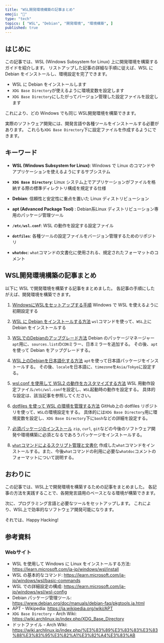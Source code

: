```yaml
---
title: "WSL開発環境構築の記事まとめ"
emoji: "🐧"
type: "tech"
topics: [ "WSL", "Debian", "開発環境", "環境構築", ]
published: true
---
```


## はじめに

この記事では、WSL (Windows Subsystem for Linux) 上に開発環境を構築するガイドを紹介します。
リストアップした記事の詳細な手順に従えば、WSL に Debian をインストールし、環境設定を完了できます。

- WSL に Debian をインストールします
- `XDG Base Directory`が使えるように環境変数を設定します
- `XDG Base Directory`にしたがってバージョン管理した設定ファイルを設定します

これにより、どの Windows でも同じ WSL開発環境を構築できます。

実際のソフトウェア開発には、開発言語や各種ツールをインストールする必要があります。
これらも`XDG Base Directory`下に設定ファイルを作成するようにできます。

## キーワード

- **WSL (Windows Subsystem for Linux)**:
  Windows で Linux のコマンドやアプリケーションを使えるようにするサブシステム

- **`XDG Base Directory`**:
  Linux システム上でアプリケーションがファイルを格納する際の標準ディレクトリ構成を規定する仕様

- **Debian**:
  信頼性と安定性に重点を置いた Linux ディストリビューション

- **apt (Advanced Package Tool)** :
  Debian系Linux ディストリビューション専用のパッケージ管理ツール

- **`/etc/wsl.conf`**:
  WSL の動作を設定する設定ファイル

- **`dotfiles`**:
  各種ツールの設定ファイルをバージョン管理するためのリポジトリ

- **`whatdoc`**:
  `what`コマンドの文書化に使用される、規定されたフォーマットのコメント

## WSL開発環境構築の記事まとめ

以下に WSL で開発環境を構築する記事をまとめました。
各記事の手順にしたがえば、開発環境を構築できます。

1. [WindowsにWSLをセットアップする手順](https://zenn.dev/atsushifx/articles/wsl2-windowswsl-setup)
   Windows で WSL を使えるように初期設定する

2. [WSL に Debian をインストールする方法](https://zenn.dev/atsushifx/articles/wsl2-debian-install)
   `wsl`コマンドを使って、`WSL`上に Debian をインストールする

3. [WSLでのDebianのアップグレード方法](https://zenn.dev/atsushifx/articles/wsl2-debian-apt-upgrade)
   Debian のパッケージマネージャー`apt`用に、`sources.list`の`CDN`ミラー、日本ミラーを追加する。
   その後、`apt`を使って Debian をアップグレードする。

4. [WSL上のDebianを日本語化する方法](https://zenn.dev/atsushifx/articles/wsl2-debian-japanese)
   `apt`を使って日本語パッケージをインストールする。
   その後、`locale`を日本語に、`timezone`を`Asia/Tokyo`に設定する。

5. [wsl.conf を使用して WSL2 の動作をカスタマイズする方法](https://zenn.dev/atsushifx/articles/wsl2-debian-config-wslconf)
   WSL 用動作設定ファイル`/etc/wsl.conf`を設定し、`WSL`起動時の動作を設定する。
   具体的な設定は、該当記事を参照してください。

6. [dotfiles を使って WSL の環境を管理する方法](https://zenn.dev/atsushifx/articles/wsl2-Debian-dotfiles)
   GitHub上の dotfiles リポジトリを使って、`WSL`の環境設定をする。
   具体的には`XDG Base Directory`用に環境変数を設定し、`XDG Base Directory`下に`bash`などの詳細を設定する。

7. [必須パッケージのインストール](https://zenn.dev/atsushifx/articles/wsl2-debian-apt-packages)
   `zip`, `curl`, `git`などの今後のソフトウェア開発や環境構築に必須となるであろうパッケージをインストールする。

8. [`what`コマンドによるスクリプト管理と文書化](https://zenn.dev/atsushifx/articles/wsl-shell-command-what)
   作成した`what`コマンドをインストールする。また、今後`what`コマンドの利用に必要な`whatdoc`コメントのフォーマットについて説明する。

## おわりに

この記事では、WSL上で開発環境を構築するための記事をまとめました。
各記事の方法を実践することで、各開発言語用のベースとなる環境が構築できます。

次に、プログラミング言語と必要なツールをセットアップします。
これにより、WSL上で効率的なソフトウェア開発可能になります。

それでは、Happy Hacking!

## 参考資料

### Webサイト

- WSL を使用して Windows に Linux をインストールする方法: <https://learn.microsoft.com/ja-jp/windows/wsl/install>
- WSL の基本的なコマンド: <https://learn.microsoft.com/ja-jp/windows/wsl/basic-commands>
- WSL での詳細設定の構成: <https://learn.microsoft.com/ja-jp/windows/wsl/wsl-config>
- Debian パッケージ管理ツール: <https://www.debian.org/doc/manuals/debian-faq/pkgtools.ja.html>
- APT - Wikipedia: <https://ja.wikipedia.org/wiki/APT>
- `XDG Base Directory` - Arch Wiki: <https://wiki.archlinux.jp/index.php/XDG_Base_Directory>
- ドットファイル - Arch WIki: <https://wiki.archlinux.jp/index.php/%E3%83%89%E3%83%83%E3%83%88%E3%83%95%E3%82%A1%E3%82%A4%E3%83%AB>
